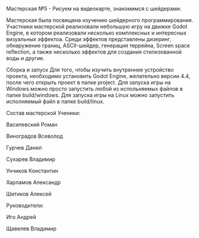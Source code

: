 Мастерская №5 - Рисуем на видеокарте, знакомимся с шейдерами.

Мастерская была посвящена изучению шейдерного программирования.
Участники мастерской реализовали небольшую игру на движке Godot Engine, в котором реализовали несколько комплексных и интересных визуальных эффектоа.
Среди эффектов представлены дизеринг, обнаружение границ, ASCII-шейдер, генерация террейна, Screen space reflection,
а также несколько эффектов для создания стилизованной воды и другие.

Сборка и запуск
Для того, чтобы изучить внутреннее устройство проекта, необходимо установить Godot Engine, желательно версии 4.4, после чего открыть проект в папке project.
Для запуска игры на Windows можно просто запустить любой из испольняемых файлов в папке build/windows.
Для запуска игры на Linux можно запустить исполняемый файл в папке build/linux.

Состав мастерской
Ученики:

Василевский Роман

Виноградов Всеволод

Гурчев Данил

Сухарев Владимир

Унчиков Константин

Харламов Александр

Шитиков Алексей

Руководители:

Иго Андрей

Щавелев Владимир
